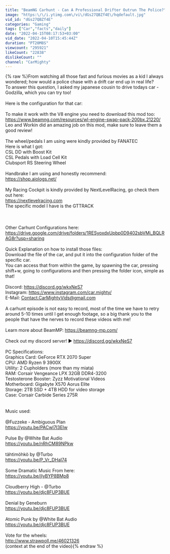 ```yaml
---
title: "BeamNG Carhunt - Can A Professional Drifter Outrun The Police?"
image: "https:\/\/i.ytimg.com\/vi\/dGs27QBZf4E\/hqdefault.jpg"
vid_id: "dGs27QBZf4E"
categories: "Gaming"
tags: ["Car","facts","daily"]
date: "2022-04-15T08:17:53+03:00"
vid_date: "2022-04-10T15:45:44Z"
duration: "PT20M8S"
viewcount: "295921"
likeCount: "22838"
dislikeCount: ""
channel: "CarMighty"
---
```

{% raw %}From watching all those fast and furious movies as a kid I always wondered; how would a police chase with a drift car end up in real life?<br />To answer this question, I asked my japanese cousin to drive todays car - Godzilla, which you can try too!<br /><br />Here is the configuration for that car:<br /><br />To make it work with the V8 engine you need to download this mod too: <br /><a rel="nofollow" target="blank" href="https://www.beamng.com/resources/wl-engine-swap-pack-200bx.21220/">https://www.beamng.com/resources/wl-engine-swap-pack-200bx.21220/</a><br />Leo and Workin did an amazing job on this mod, make sure to leave them a good review!<br /><br />The wheel/pedals I am using were kindly provided by FANATEC<br />Here is what I got:<br />CSL DD with Boost Kit<br />CSL Pedals with Load Cell Kit<br />Clubsport RS Steering Wheel<br /><br />Handbrake I am using and honestly recommend:<br /><a rel="nofollow" target="blank" href="https://shop.aiologs.net/">https://shop.aiologs.net/</a><br /><br />My Racing Cockpit is kindly provided by NextLevelRacing, go check them out here: <br /><a rel="nofollow" target="blank" href="https://nextlevelracing.com">https://nextlevelracing.com</a><br />The specific model I have is the GTTRACK <br /><br /><br /><br />Other Carhunt Configurations here:<br /><a rel="nofollow" target="blank" href="https://drive.google.com/drive/folders/1RESyoxdxUpbp0D9402sbVMi_BQLRAG8r?usp=sharing">https://drive.google.com/drive/folders/1RESyoxdxUpbp0D9402sbVMi_BQLRAG8r?usp=sharing</a><br /><br />Quick Explanation on how to install those files:<br />Download the file of the car, and put it into the configuration folder of the specific car.<br />You can access that from within the game, by spawning the car, pressing shift+w, going to configurations and then pressing the folder icon, simple as that!<br /><br />Discord: <a rel="nofollow" target="blank" href="https://discord.gg/wkxNeS7">https://discord.gg/wkxNeS7</a> <br />Instagram: <a rel="nofollow" target="blank" href="https://www.instagram.com/car.mighty/">https://www.instagram.com/car.mighty/</a><br />E-Mail: Contact.CarMightyVids@gmail.com<br /><br />A carhunt episode is not easy to record, most of the time we have to retry around 5-10 times until I get enough footage, so a big thank you to the people that have the nerves to record these videos with me!<br /><br />Learn more about BeamMP: <a rel="nofollow" target="blank" href="https://beamng-mp.com/">https://beamng-mp.com/</a><br /><br />Check out my discord server! ▶ <a rel="nofollow" target="blank" href="https://discord.gg/wkxNeS7">https://discord.gg/wkxNeS7</a> <br /><br />PC Specifications: <br />Graphics Card: GeForce RTX 2070 Super <br />CPU: AMD Ryzen 9 3900X <br />Utility: 2 Cupholders (more than my miata)<br />RAM: Corsair Vengeance LPX 32GB DDR4-3200 <br />Testosterone Booster: Zyzz Motivational Videos<br />Motherboard: Gigabyte X570 Aorus Elite <br />Storage: 2TB SSD + 4TB HDD for video storage <br />Case: Corsair Carbide Series 275R <br /><br /><br />Music used: <br /><br />@Fuzzeke - Ambiguous Plan <br /><a rel="nofollow" target="blank" href="https://youtu.be/PACwl7I3EIw">https://youtu.be/PACwl7I3EIw</a><br /><br />Pulse By @White Bat Audio <br /><a rel="nofollow" target="blank" href="https://youtu.be/nRhCM89NPkw">https://youtu.be/nRhCM89NPkw</a><br /><br />tähtimöhkö by @Turbo <br /><a rel="nofollow" target="blank" href="https://youtu.be/P_Vr_DHaI74">https://youtu.be/P_Vr_DHaI74</a><br /><br />Some Dramatic Music From here:<br /><a rel="nofollow" target="blank" href="https://youtu.be/jIyBYP8BMp8">https://youtu.be/jIyBYP8BMp8</a><br /><br />Cloudberry High - @Turbo <br /><a rel="nofollow" target="blank" href="https://youtu.be/djc8FUP3BUE">https://youtu.be/djc8FUP3BUE</a><br /><br />Denial by Geneburn<br /><a rel="nofollow" target="blank" href="https://youtu.be/djc8FUP3BUE">https://youtu.be/djc8FUP3BUE</a><br /><br />Atomic Punk by @White Bat Audio <br /><a rel="nofollow" target="blank" href="https://youtu.be/djc8FUP3BUE">https://youtu.be/djc8FUP3BUE</a><br /><br />Vote for the wheels:<br /><a rel="nofollow" target="blank" href="http://www.strawpoll.me/46021326">http://www.strawpoll.me/46021326</a><br />(context at the end of the video){% endraw %}
